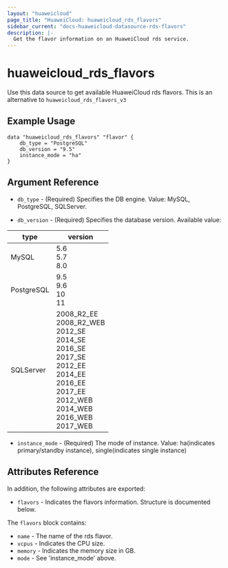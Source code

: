 ```yaml
---
layout: "huaweicloud"
page_title: "HuaweiCloud: huaweicloud_rds_flavors"
sidebar_current: "docs-huaweicloud-datasource-rds-flavors"
description: |-
  Get the flavor information on an HuaweiCloud rds service.
---
```


# huaweicloud\_rds\_flavors

Use this data source to get available HuaweiCloud rds flavors.
This is an alternative to `huaweicloud_rds_flavors_v3`

## Example Usage

```hcl
data "huaweicloud_rds_flavors" "flavor" {
    db_type = "PostgreSQL"
    db_version = "9.5"
    instance_mode = "ha"
}
```

## Argument Reference

* `db_type` - (Required) Specifies the DB engine. Value: MySQL, PostgreSQL, SQLServer.

* `db_version` -
  (Required)
  Specifies the database version. Available value:

type | version
---- | ---
MySQL| 5.6 <br>5.7 <br>8.0
PostgreSQL | 9.5 <br> 9.6 <br>10 <br>11
SQLServer| 2008_R2_EE <br>2008_R2_WEB <br>2012_SE <br>2014_SE <br>2016_SE <br>2017_SE <br>2012_EE <br>2014_EE <br>2016_EE <br>2017_EE <br>2012_WEB <br>2014_WEB <br>2016_WEB <br>2017_WEB

* `instance_mode` - (Required) The mode of instance. Value: ha(indicates primary/standby instance), single(indicates single instance)

## Attributes Reference

In addition, the following attributes are exported:

* `flavors` -
  Indicates the flavors information. Structure is documented below.

The `flavors` block contains:

* `name` - The name of the rds flavor.
* `vcpus` - Indicates the CPU size.
* `memory` - Indicates the memory size in GB.
* `mode` - See 'instance_mode' above.
